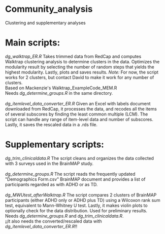 # Community_analysis
Clustering and supplementary analyses

# Main scripts:
*dg_walktrap_ER.R* Takes trimmed data from RedCap and computes Walktrap clustering analysis to determine clusters in the data. Optimizes the modularity result by selecting the number of random steps that yields the highest modularity. Lastly, plots and saves results. *Note:* For now, the script works for 2 clusters, but contact David to make it work for any number of clusters.
<br />
    Based on Mackenzie's Walktrap_ExampleCode_MEM.R
<br />
    Needs *dg_determine_groups.R* in the same directory.
<br />
<br />
*dg_itemlevel_data_converter_ER.R* Given an Excel with labels document downloaded from RedCap, it processes the data, and recodes all the items of several subscores by finding the least common multiple (LCM). The script can handle any range of item-level data and number of subscores. Lastly, it saves the rescaled data in a .rds file.

# Supplementary scripts:
*dg_trim_clinicaldata.R* The script cleans and organizes the data collected with 3 surveys used in the BrainMAP study.
<br />
<br />
*dg_determine_groups.R* The script reads the frequently updated "Demographics Form.csv" BrainMAP document and provides a list of participants regarded as with ADHD or as TD.
<br />
<br />
*dg_MWUtest_afterWalktrap.R* The script compares 2 clusters of BrainMAP participants (either ADHD only or ADHD plus TD) using a Wilcoxon rank sum test, equivalent to Mann-Whitney U test. Lastly, it makes violin plots to optionally check for the data distribution. Used for preliminary results.
<br />
Needs *dg_determine_groups.R* and *dg_trim_clinicaldata.R*. 
<br />
¡¡It also needs the converted/rescaled data with *dg_itemlevel_data_converter_ER.R*!!
